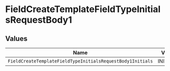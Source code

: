 # FieldCreateTemplateFieldTypeInitialsRequestBody1


## Values

| Name                                                       | Value                                                      |
| ---------------------------------------------------------- | ---------------------------------------------------------- |
| `FieldCreateTemplateFieldTypeInitialsRequestBody1Initials` | INITIALS                                                   |
